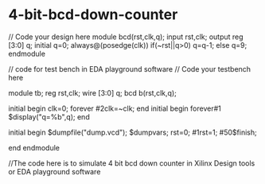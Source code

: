 # 4-bit-bcd-down-counter

// Code your design here
module bcd(rst,clk,q);
  input  rst,clk;
  output reg [3:0] q;
  initial q=0;
  always@(posedge(clk))
    if(~rst||q>0)
      q=q-1;
  else 
     q=9;
endmodule

// code for test bench in EDA playground software
// Code your testbench here


module tb;
  reg rst,clk;
  wire [3:0] q;
  bcd b(rst,clk,q);
  
 
  initial begin
    clk=0;
  forever
    #2clk=~clk;
  end
  initial begin
    forever#1 $display("q=%b",q);
      end
  
  initial 
    begin
      $dumpfile("dump.vcd"); $dumpvars;
     rst=0;
      #1rst=1;
      #50$finish;
    
  end
endmodule

//The code here is to simulate 4 bit bcd down counter in Xilinx Design tools or EDA playground software
